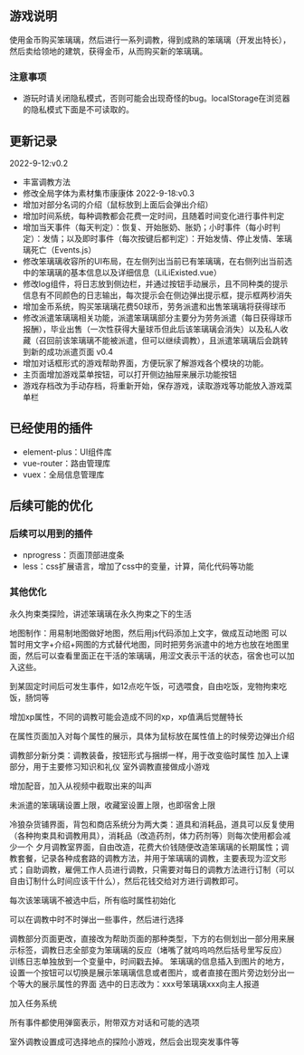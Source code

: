 ## 游戏说明
使用金币购买笨璃璃，然后进行一系列调教，得到成熟的笨璃璃（开发出特长），然后卖给领地的建筑，获得金币，从而购买新的笨璃璃。
### 注意事项
- 游玩时请关闭隐私模式，否则可能会出现奇怪的bug。localStorage在浏览器的隐私模式下面是不可读取的。

## 更新记录
2022-9-12:v0.2
- 丰富调教方法
- 修改全局字体为素材集市康康体
2022-9-18:v0.3
- 增加对部分名词的介绍（鼠标放到上面后会弹出介绍）
- 增加时间系统，每种调教都会花费一定时间，且随着时间变化进行事件判定
- 增加当天事件（每天判定）：恢复、开始胀奶、胀奶；小时事件（每小时判定）：发情；以及即时事件（每次按键后都判定）：开始发情、停止发情、笨璃璃死亡（Events.js）
- 修改笨璃璃收容所的UI布局，在左侧列出当前已有笨璃璃，在右侧列出当前选中的笨璃璃的基本信息以及详细信息（LiLiExisted.vue）
- 修改log组件，将日志放到侧边栏，并通过按钮手动展示，且不同种类的提示信息有不同颜色的日志输出，每次提示会在侧边弹出提示框，提示框两秒消失
- 增加金币系统，购买笨璃璃花费50球币，劳务派遣和出售笨璃璃将获得球币
- 修改派遣笨璃璃相关功能，派遣笨璃璃部分主要分为劳务派遣（每日获得球币报酬），毕业出售（一次性获得大量球币但此后该笨璃璃会消失）以及私人收藏（召回前该笨璃璃不能被派遣，但可以继续调教），且派遣笨璃璃后会跳转到新的成功派遣页面
v0.4
- 增加对话框形式的游戏帮助界面，方便玩家了解游戏各个模块的功能。
- 主页面增加游戏菜单按钮，可以打开侧边抽屉来展示功能按钮
- 游戏存档改为手动存档，将重新开始，保存游戏，读取游戏等功能放入游戏菜单栏

## 已经使用的插件
- element-plus：UI组件库
- vue-router：路由管理库
- vuex：全局信息管理库

## 后续可能的优化
### 后续可以用到的插件
- nprogress：页面顶部进度条
- less：css扩展语言，增加了css中的变量，计算，简化代码等功能
### 其他优化

永久拘束类探险，讲述笨璃璃在永久拘束之下的生活

地图制作：用易制地图做好地图，然后用js代码添加上文字，做成互动地图
可以暂时用文字+介绍+网图的方式替代地图，同时把劳务派遣中的地方也放在地图里面，然后可以查看里面正在干活的笨璃璃，用涩文表示干活的状态，宿舍也可以加入这些。

到某固定时间后可发生事件，如12点吃午饭，可选喂食，自由吃饭，宠物拘束吃饭，肠饲等

增加xp属性，不同的调教可能会造成不同的xp，xp值满后觉醒特长

在属性页面加入对每个属性的展示，具体为鼠标放在属性值上的时候旁边弹出介绍

调教部分新分类：调教装备，按钮形式与捆绑一样，用于改变临时属性
加入上课部分，用于主要修习知识和礼仪
室外调教直接做成小游戏

增加配音，加入从视频中截取出来的叫声

未派遣的笨璃璃设置上限，收藏室设置上限，也即宿舍上限

冷狼杂货铺界面，背包和商店系统分为两大类：道具和消耗品，道具可以反复使用（各种拘束具和调教用具），消耗品（改造药剂，体力药剂等）则每次使用都会减少一个
夕月调教室界面，自由改造，花费大价钱随便改造笨璃璃的长期属性；调教套餐，记录各种成套路的调教方法，并用于笨璃璃的调教，主要表现为涩文形式；自助调教，雇佣工作人员进行调教，只需要对每日的调教方法进行订制（可以自由订制什么时间应该干什么），然后花钱交给对方进行调教即可。

每次该笨璃璃不被选中后，所有临时属性初始化

可以在调教中时不时弹出一些事件，然后进行选择

调教部分页面更改，直接改为帮助页面的那种类型，下方的右侧划出一部分用来展示标签，调教日志全部变为笨璃璃的反应（堵嘴了就呜呜呜然后括号里写反应）
训练日志单独放到一个变量中，时间戳去掉。
笨璃璃的信息插入到图片的地方，设置一个按钮可以切换是展示笨璃璃信息或者图片，或者直接在图片旁边划分出一个等大的展示属性的界面
选中的日志改为：xxx号笨璃璃xxx向主人报道

加入任务系统

所有事件都使用弹窗表示，附带双方对话和可能的选项

室外调教设置成可选择地点的探险小游戏，然后会出现突发事件等





